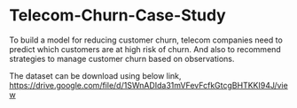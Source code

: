 # Telecom-Churn-Case-Study
To build a model for reducing customer churn, telecom companies need to predict which customers are at high risk of churn. And also to recommend strategies to manage customer churn based on observations.

The dataset can be download using below link,
https://drive.google.com/file/d/1SWnADIda31mVFevFcfkGtcgBHTKKI94J/view
